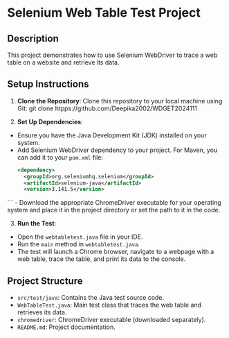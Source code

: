 # Selenium Web Table Test Project

## Description
This project demonstrates how to use Selenium WebDriver to trace a web table on a website and retrieve its data.

## Setup Instructions
1. **Clone the Repository**: Clone this repository to your local machine using Git:
git clone htpps://github.com/Deepika2002/WDGET2024111

2. **Set Up Dependencies**:
- Ensure you have the Java Development Kit (JDK) installed on your system.
- Add Selenium WebDriver dependency to your project. For Maven, you can add it to your `pom.xml` file:
  ```xml
  <dependency>
    <groupId>org.seleniumhq.selenium</groupId>
    <artifactId>selenium-java</artifactId>
    <version>3.141.5</version>
</dependency>
  ```
- Download the appropriate ChromeDriver executable for your operating system and place it in the project directory or set the path to it in the code.

3. **Run the Test**:
- Open the `webtabletest.java` file in your IDE.
- Run the `main` method in `webtabletest.java`.
- The test will launch a Chrome browser, navigate to a webpage with a web table, trace the table, and print its data to the console.

## Project Structure
- `src/test/java`: Contains the Java test source code.
- `WebTableTest.java`: Main test class that traces the web table and retrieves its data.
- `chromedriver`: ChromeDriver executable (downloaded separately).
- `README.md`: Project documentation.

